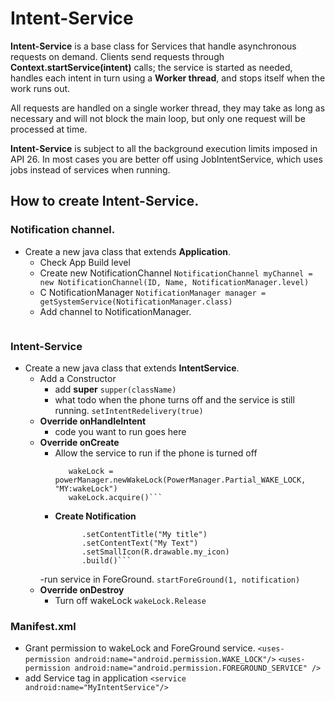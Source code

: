 # Intent-Service
**Intent-Service** is a base class for Services that handle asynchronous requests on demand. Clients
send requests through **Context.startService(intent)** calls; the service is started as needed, handles
each intent in turn using a **Worker thread**, and stops itself when the work runs out.

All requests are handled on a single worker thread, they may take as long as necessary and will not block 
the main loop, but only one request will be processed at time.

**Intent-Service** is subject to all the background execution limits imposed in API 26. In most cases
you are better off using JobIntentService, which uses jobs instead of services when running.

## How to create Intent-Service.
### Notification channel.
  - Create a new java class that extends **Application**.
    - Check App Build level
    - Create new NotificationChannel
      ```NotificationChannel myChannel = new NotificationChannel(ID, Name, NotificationManager.level)```
    - C NotificationManager
      ```NotificationManager manager = getSystemService(NotificationManager.class)```
    - Add channel to NotificationManager.
      ```manager.createNotificationChannel(myChannel)

### Intent-Service
  - Create a new java class that extends **IntentService**.
    - Add a Constructor
      - add **super**
        ```supper(className)```
      - what todo when the phone turns off and the service is still running.
        ```setIntentRedelivery(true)```
    - **Override onHandleIntent**
      - code you want to run goes here
    - **Override onCreate**
      - Allow the service to run if the phone is turned off
        ```PowerManager pm = (PowerManager) getSystemService(POWER_SERVICE);
           wakeLock = powerManager.newWakeLock(PowerManager.Partial_WAKE_LOCK, "MY:wakeLock")
           wakeLock.acquire()```
      - **Create Notification**
        ```Notification notification = NotificationCompat.Builder(this, CHANNEL_ID)
              .setContentTitle("My title")
              .setContentText("My Text")
              .setSmallIcon(R.drawable.my_icon)
              .build()```
      -run service in ForeGround.
        ```startForeGround(1, notification)```
    - **Override onDestroy**
      - Turn off wakeLock
        ```wakeLock.Release```
 
### **Manifest.xml**
   - Grant permission to wakeLock and ForeGround service.
     ```<uses-permission android:name="android.permission.WAKE_LOCK"/>```
     ```<uses-permission android:name="android.permission.FOREGROUND_SERVICE" />```
   - add Service tag in application
     ```<service android:name="MyIntentService"/>```
    
    
 